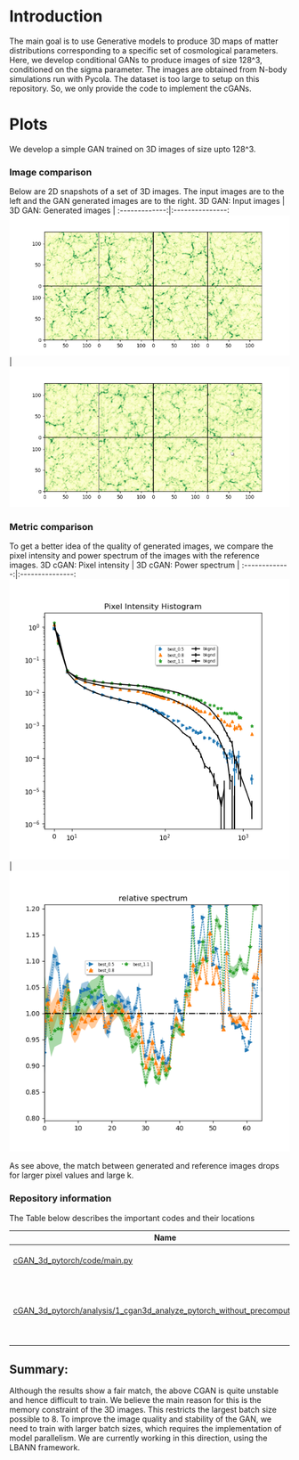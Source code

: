 # Introduction
The main goal is to use Generative models to produce 3D maps of matter distributions corresponding to a specific set of cosmological parameters. 
Here, we develop conditional GANs to produce images of size 128^3, conditioned on the sigma parameter.
The images are obtained from N-body simulations run with Pycola.
The dataset is too large to setup on this repository. So, we only provide the code to implement the cGANs.

# Plots

We develop a simple GAN trained on 3D images of size upto 128^3.

### Image comparison
Below are 2D snapshots of a set of 3D images. The input images are to the left and the GAN generated images are to the right.
3D GAN: Input images | 3D GAN: Generated images |
:-------------:|:---------------:
![2D slices of input images](https://github.com/vmos1/Code_highlights/blob/main/3_cond_GANs_cosmology/images/cgan_reference_2dslices.png)| ![2D slices of generated images](https://github.com/vmos1/Code_highlights/blob/main/3_cond_GANs_cosmology/images/cgan_generated_2dslices.png)

### Metric comparison
To get a better idea of the quality of generated images, we compare the pixel intensity and power spectrum of the images with the reference images.
3D cGAN: Pixel intensity | 3D cGAN: Power spectrum  |
:-------------:|:---------------:
![Pixel intensity](https://github.com/vmos1/Code_highlights/blob/main/3_cond_GANs_cosmology/images/cgan_pixel_hist.png) |![Power spectrum](https://github.com/vmos1/Code_highlights/blob/main/3_cond_GANs_cosmology/images/cgan_spec_rel.png)

As see above, the match between generated and reference images drops for larger pixel values and large k.

### Repository information
The Table below describes the important codes and their locations

| Name | Description |
| --- | ---|
| [cGAN_3d_pytorch/code/main.py](https://github.com/vmos1/Code_highlights/blob/main/3_cond_GANs_cosmology/cGAN_3d_pytorch/code/main.py) | main training code |
|[cGAN_3d_pytorch/analysis/1_cgan3d_analyze_pytorch_without_precompute.ipynb](https://github.com/vmos1/Code_highlights/blob/main/3_cond_GANs_cosmology/cGAN_3d_pytorch/analysis/1_cgan3d_analyze_pytorch_without_precompute.ipynb) | Notebook to analyze GAN results and view best epoch-steps |

## Summary: 
Although the results show a fair match, the above CGAN is quite unstable and hence difficult to train. We believe the main reason for this is the memory constraint of the 3D images. This restricts the largest batch size possible to 8. To improve the image quality and stability of the GAN, we need to train with larger batch sizes, which requires the implementation of model parallelism. We are currently working in this direction, using the LBANN framework.
